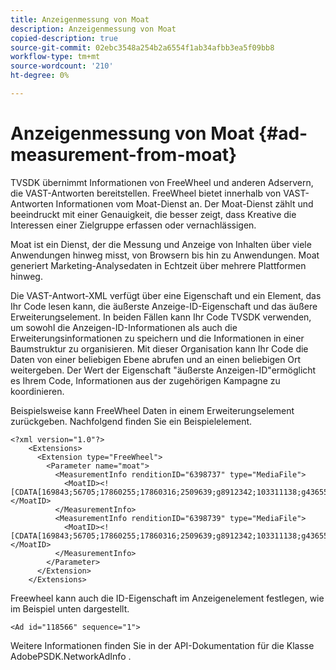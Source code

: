 ```yaml
---
title: Anzeigenmessung von Moat
description: Anzeigenmessung von Moat
copied-description: true
source-git-commit: 02ebc3548a254b2a6554f1ab34afbb3ea5f09bb8
workflow-type: tm+mt
source-wordcount: '210'
ht-degree: 0%

---
```


# Anzeigenmessung von Moat {#ad-measurement-from-moat}

TVSDK übernimmt Informationen von FreeWheel und anderen Adservern, die VAST-Antworten bereitstellen. FreeWheel bietet innerhalb von VAST-Antworten Informationen vom Moat-Dienst an. Der Moat-Dienst zählt und beeindruckt mit einer Genauigkeit, die besser zeigt, dass Kreative die Interessen einer Zielgruppe erfassen oder vernachlässigen.

Moat ist ein Dienst, der die Messung und Anzeige von Inhalten über viele Anwendungen hinweg misst, von Browsern bis hin zu Anwendungen. Moat generiert Marketing-Analysedaten in Echtzeit über mehrere Plattformen hinweg.

Die VAST-Antwort-XML verfügt über eine Eigenschaft und ein Element, das Ihr Code lesen kann, die äußerste Anzeige-ID-Eigenschaft und das äußere Erweiterungselement. In beiden Fällen kann Ihr Code TVSDK verwenden, um sowohl die Anzeigen-ID-Informationen als auch die Erweiterungsinformationen zu speichern und die Informationen in einer Baumstruktur zu organisieren. Mit dieser Organisation kann Ihr Code die Daten von einer beliebigen Ebene abrufen und an einen beliebigen Ort weitergeben. Der Wert der Eigenschaft &quot;äußerste Anzeigen-ID&quot;ermöglicht es Ihrem Code, Informationen aus der zugehörigen Kampagne zu koordinieren.

Beispielsweise kann FreeWheel Daten in einem Erweiterungselement zurückgeben. Nachfolgend finden Sie ein Beispielelement.

```
<?xml version="1.0"?> 
    <Extensions> 
      <Extension type="FreeWheel"> 
        <Parameter name="moat"> 
          <MeasurementInfo renditionID="6398737" type="MediaFile"> 
            <MoatID><![CDATA[169843;56705;17860255;17860316;2509639;g8912342;103311138;g436558;530633]]></MoatID> 
          </MeasurementInfo> 
          <MeasurementInfo renditionID="6398739" type="MediaFile"> 
            <MoatID><![CDATA[169843;56705;17860255;17860316;2509639;g8912342;103311138;g436558;530633]]></MoatID> 
          </MeasurementInfo> 
        </Parameter> 
      </Extension> 
    </Extensions> 
```

Freewheel kann auch die ID-Eigenschaft im Anzeigenelement festlegen, wie im Beispiel unten dargestellt.

```
<Ad id="118566" sequence="1">
```

Weitere Informationen finden Sie in der API-Dokumentation für die Klasse AdobePSDK.NetworkAdInfo .
